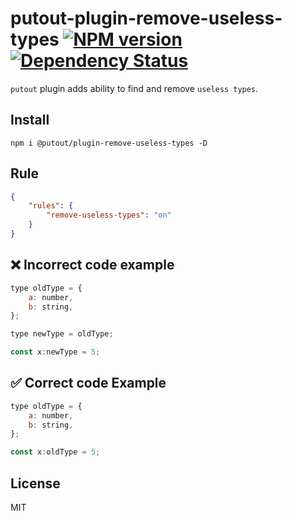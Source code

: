 # putout-plugin-remove-useless-types [![NPM version][NPMIMGURL]][NPMURL] [![Dependency Status][DependencyStatusIMGURL]][DependencyStatusURL]

[NPMIMGURL]:                https://img.shields.io/npm/v/@putout/plugin-remove-useless-types.svg?style=flat&longCache=true
[NPMURL]:                   https://npmjs.org/package/@putout/plugin-remove-useless-types "npm"

[DependencyStatusURL]:      https://david-dm.org/coderaiser/putout?path=packages/plugin-remove-useless-types
[DependencyStatusIMGURL]:   https://david-dm.org/coderaiser/putout.svg?path=packages/plugin-remove-useless-types

`putout` plugin adds ability to find and remove `useless types`.

## Install

```
npm i @putout/plugin-remove-useless-types -D
```

## Rule

```json
{
    "rules": {
        "remove-useless-types": "on"
    }
}
```

## ❌ Incorrect code example

```js
type oldType = {
    a: number,
    b: string,
};

type newType = oldType;

const x:newType = 5;
```

## ✅ Correct code Example

```js
type oldType = {
    a: number,
    b: string,
};

const x:oldType = 5;
```

## License

MIT

